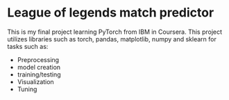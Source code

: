 # League of legends match predictor

This is my final project learning PyTorch from IBM in Coursera.
This project utilizes libraries such as torch, pandas, matplotlib, numpy and sklearn for tasks such as:

* Preprocessing 
* model creation
* training/testing
* Visualization
* Tuning
